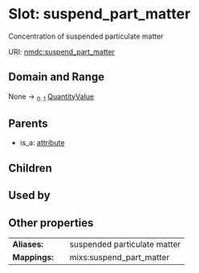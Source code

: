 
# Slot: suspend_part_matter


Concentration of suspended particulate matter

URI: [nmdc:suspend_part_matter](https://microbiomedata/meta/suspend_part_matter)


## Domain and Range

None &#8594;  <sub>0..1</sub> [QuantityValue](QuantityValue.md)

## Parents

 *  is_a: [attribute](attribute.md)

## Children


## Used by


## Other properties

|  |  |  |
| --- | --- | --- |
| **Aliases:** | | suspended particulate matter |
| **Mappings:** | | mixs:suspend_part_matter |

